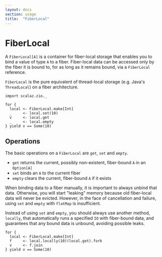 ```yaml
---
layout: docs
section: usage
title:  "FiberLocal"
---
```


# FiberLocal

A `FiberLocal[A]` is a container for fiber-local storage that enables you to bind a value of type `A` to a fiber. Fiber-local data can be accessed only by the fiber it is bound to, for as long as it remains bound, via a `FiberLocal` reference.

`FiberLocal` is the pure equivalent of thread-local storage (e.g. Java's `ThreadLocal`) on a fiber architecture.

```tut:silent
import scalaz.zio._

for {
  local <- FiberLocal.make[Int]
  _     <- local.set(10)
  v     <- local.get
  _     <- local.empty
} yield v == Some(10)
```

## Operations

The basic operations on a `FiberLocal` are `get`, `set` and `empty`.

- `get` returns the current, possibly non-existent, fiber-bound `A` in an `Option[A]`
- `set` binds an `A` to the current fiber
- `empty` clears the current, fiber-bound `A` if it exists

When binding data to a fiber manually, it is important to always unbind that data. Otherwise, you will start "leaking" memory because old fiber-local data will never be evicted. However, in the face of cancellation and failure, using `set` and `empty` with `flatMap` is insufficient.

Instead of using `set` and `empty`, you should always use another method, `locally`, that automatically runs a specified `IO` with fiber-bound data, and guarantees that any bound data is unbound, avoiding possible leaks.

```tut:silent
for {
  local <- FiberLocal.make[Int]
  f     <- local.locally(10)(local.get).fork
  v     <- f.join
} yield v == Some(10)
```
